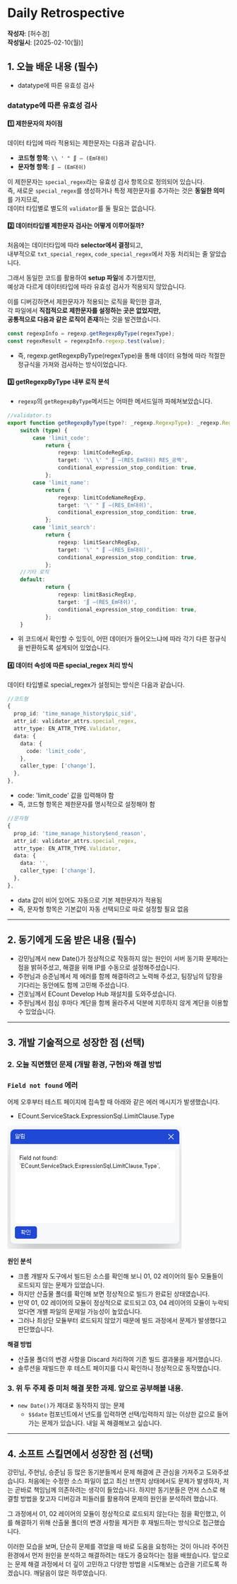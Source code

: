 # Daily Retrospective

**작성자**: [허수경]  
**작성일시**: [2025-02-10(월)]

## 1. 오늘 배운 내용 (필수)

- datatype에 따른 유효성 검사

### datatype에 따른 유효성 검사

#### 1️⃣ 제한문자의 차이점
데이터 타입에 따라 적용되는 제한문자는 다음과 같습니다.

- **코드형 항목**: `\\ ' " ∬ — (Em대쉬)`
- **문자형 항목**: `∬ — (Em대쉬)`

이 제한문자는 `special_regex`라는 유효성 검사 항목으로 정의되어 있습니다.  
즉, 새로운 `special_regex`를 생성하거나 특정 제한문자를 추가하는 것은 **동일한 의미**를 가지므로,  
데이터 타입별로 별도의 `validator`를 둘 필요는 없습니다.


#### 2️⃣ 데이터타입별 제한문자 검사는 어떻게 이루어질까?

처음에는 데이터타입에 따라 **selector에서 결정**되고,  
내부적으로 `txt_special_regex`, `code_special_regex`에서 자동 처리되는 줄 알았습니다.  

그래서 동일한 코드를 활용하여 **setup 파일**에 추가했지만,  
예상과 다르게 데이터타입에 따라 유효성 검사가 적용되지 않았습니다.

이를 디버깅하면서 제한문자가 적용되는 로직을 확인한 결과,  
각 파일에서 **직접적으로 제한문자를 설정하는 곳은 없었지만,  
공통적으로 다음과 같은 로직이 존재**하는 것을 발견했습니다.

```ts
const regexpInfo = regexp.getRegexpByType(regexType);
const regexResult = regexpInfo.regexp.test(value);
```

- 즉, regexp.getRegexpByType(regexType)을 통해
데이터 유형에 따라 적절한 정규식을 가져와 검사하는 방식이었습니다.

#### 3️⃣ getRegexpByType 내부 로직 분석

- `regexp`의 `getRegexpByType`메서드는 어떠한 메서드일까 파헤쳐보았습니다.

```ts
//validator.ts
export function getRegexpByType(type?: _regexp.RegexpType): _regexp.RegexpInfo {
	switch (type) {
		case 'limit_code':
			return {
				regexp: limitCodeRegExp,
				target: '\\ \' " ∬ —(RES_Em대쉬) RES_공백',
				conditional_expression_stop_condition: true,
			};
		case 'limit_name':
			return {
				regexp: limitCodeNameRegExp,
				target: '\' " ∬ —(RES_Em대쉬)',
				conditional_expression_stop_condition: true,
			};
		case 'limit_search':
			return {
				regexp: limitSearchRegExp,
				target: '\' " ∬ —(RES_Em대쉬)',
				conditional_expression_stop_condition: true,
			};
    //기타 로직
    default:
			return {
				regexp: limitBasicRegExp,
				target: '∬ —(RES_Em대쉬)',
				conditional_expression_stop_condition: true,
			};
	}
```
- 위 코드에서 확인할 수 있듯이,
어떤 데이터가 들어오느냐에 따라 각기 다른 정규식을 반환하도록 설계되어 있었습니다.

#### 4️⃣ 데이터 속성에 따른 special_regex 처리 방식
데이터 타입별로 special_regex가 설정되는 방식은 다음과 같습니다.
```ts
//코드형
{
  prop_id: 'time_manage_history$pic_sid',
  attr_id: validator_attrs.special_regex,
  attr_type: EN_ATTR_TYPE.Validator,
  data: {
    data: {
      code: 'limit_code',
    },
    caller_type: ['change'],
  },
},
```
- code: 'limit_code' 값을 입력해야 함
- 즉, 코드형 항목은 제한문자를 명시적으로 설정해야 함
```ts
//문자형
{
  prop_id: 'time_manage_history$end_reason',
  attr_id: validator_attrs.special_regex,
  attr_type: EN_ATTR_TYPE.Validator,
  data: {
    data: '',
    caller_type: ['change'],
  },
},
```
- data 값이 비어 있어도 자동으로 기본 제한문자가 적용됨
- 즉, 문자형 항목은 기본값이 자동 선택되므로 따로 설정할 필요 없음




---

## 2. 동기에게 도움 받은 내용 (필수)

- 강민님께서 new Date()가 정상적으로 작동하지 않는 원인이 서버 동기화 문제라는 점을 밝혀주셨고, 해결을 위해 IP를 수동으로 설정해주셨습니다.
- 주현님과 승준님께서 제 에러를 함께 해결하려고 노력해 주셨고, 팀장님의 답장을 기다리는 동안에도 함께 고민해 주셨습니다.
- 건호님께서 ECount Develop Hub 재설치를 도와주셨습니다.
- 주원님께서 점심 후마다 계단을 함께 올라주셔 덕분에 지루하지 않게 계단을 이용할 수 있었습니다.

---

## 3. 개발 기술적으로 성장한 점 (선택)

### 2. 오늘 직면했던 문제 (개발 환경, 구현)와 해결 방법

### `Field not found` 에러 
어제 오후부터 테스트 페이지에 접속할 때 아래와 같은 에러 메시지가 발생했습니다.
- ECount.ServiceStack.ExpressionSql.LimitClause.Type

![alt text](./ref/허수경_이미지/250210_Fieldnotfound.png)

**원인 분석**
- 크롬 개발자 도구에서 빌드된 소스를 확인해 보니 01, 02 레이어의 필수 모듈들이 로드되지 않는 문제가 있었습니다.
- 하지만 산출물 폴더를 확인해 보면 정상적으로 빌드가 완료된 상태였습니다.
- 만약 01, 02 레이어의 모듈이 정상적으로 로드되고 03, 04 레이어의 모듈이 누락되었다면 개별 파일의 문제일 가능성이 높았습니다.
- 그러나 최상단 모듈부터 로드되지 않았기 때문에 빌드 과정에서 문제가 발생했다고 판단했습니다.

**해결 방법**
- 산출물 폴더의 변경 사항을 Discard 처리하여 기존 빌드 결과물을 제거했습니다.
- 솔루션을 재빌드한 후 테스트 페이지를 다시 확인하니 정상적으로 동작했습니다.




### 3. 위 두 주제 중 미처 해결 못한 과제. 앞으로 공부해볼 내용.

- `new Date()`가 제대로 동작하지 않는 문제
  - `$$date` 컴포넌트에서 년도를 입력하면 선택/입력하지 않는 이상한 값으로 들어가는 문제가 있습니다. 내일 꼭 해결해보고 싶습니다.

---

## 4. 소프트 스킬면에서 성장한 점 (선택)

강민님, 주현님, 승준님 등 많은 동기분들께서 문제 해결에 큰 관심을 가져주고 도와주셨습니다.
처음에는 수정한 소스 파일이 없고 최신 브랜치 상태에서도 문제가 발생하자, 저는 곧바로 책임님께 의존하려는 생각이 들었습니다. 하지만 동기분들은 먼저 스스로 해결할 방법을 찾고자 디버깅과 피들러를 활용하여 문제의 원인을 분석하려 했습니다.

그 과정에서 01, 02 레이어의 모듈이 정상적으로 로드되지 않는다는 점을 확인했고, 이를 해결하기 위해 산출물 폴더의 변경 사항을 제거한 후 재빌드하는 방식으로 접근했습니다.

이러한 모습을 보며, 단순히 문제를 겪었을 때 바로 도움을 요청하는 것이 아니라 주어진 환경에서 먼저 원인을 분석하고 해결하려는 태도가 중요하다는 점을 배웠습니다. 앞으로는 문제 해결 과정에서 더 깊이 고민하고 다양한 방법을 시도해보는 습관을 기르도록 하겠습니다. 깨달음이 많은 하루였습니다.